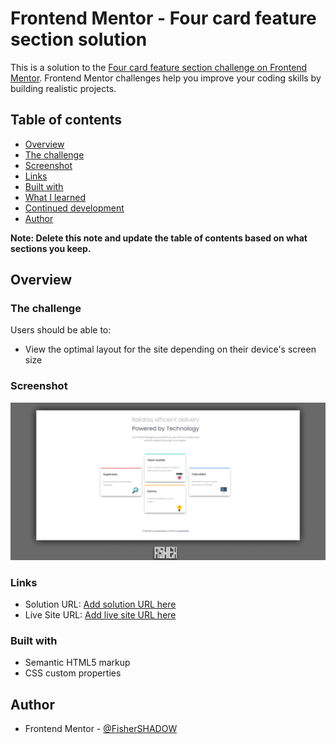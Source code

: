 # Frontend Mentor - Four card feature section solution

This is a solution to the [Four card feature section challenge on Frontend Mentor](https://www.frontendmentor.io/challenges/four-card-feature-section-weK1eFYK). Frontend Mentor challenges help you improve your coding skills by building realistic projects. 

## Table of contents

  - [Overview](#overview)
  - [The challenge](#the-challenge)
  - [Screenshot](#screenshot)
  - [Links](#links)
  - [Built with](#built-with)
  - [What I learned](#what-i-learned)
  - [Continued development](#continued-development)
  - [Author](#author) 

**Note: Delete this note and update the table of contents based on what sections you keep.**

## Overview

### The challenge

Users should be able to:

- View the optimal layout for the site depending on their device's screen size

### Screenshot

![](./design/solution-.jpg)

### Links

- Solution URL: [Add solution URL here](https://www.frontendmentor.io/solutions/four-card-feature-section-master-solved-using-html-and-css-yvhH-tzQYq)
- Live Site URL: [Add live site URL here](https://fishershadow.github.io/four-card-feature-section-master/)

### Built with

- Semantic HTML5 markup
- CSS custom properties


## Author
- Frontend Mentor - [@FisherSHADOW](https://www.frontendmentor.io/profile/FisherSHADOW)
